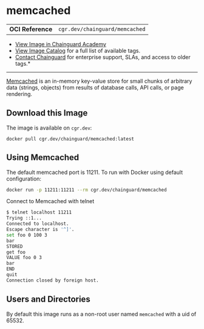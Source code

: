 <!--monopod:start-->
# memcached
| | |
| - | - |
| **OCI Reference** | `cgr.dev/chainguard/memcached` |


* [View Image in Chainguard Academy](https://edu.chainguard.dev/chainguard/chainguard-images/reference/memcached/overview/)
* [View Image Catalog](https://console.enforce.dev/images/catalog) for a full list of available tags.
* [Contact Chainguard](https://www.chainguard.dev/chainguard-images) for enterprise support, SLAs, and access to older tags.*

---
<!--monopod:end-->

<!--overview:start-->
[Memcached](https://memcached.org/) is an in-memory key-value store for small chunks of arbitrary data (strings, objects) from results of database calls, API calls, or page rendering.
<!--overview:end-->

<!--getting:start-->
## Download this Image
The image is available on `cgr.dev`:

```
docker pull cgr.dev/chainguard/memcached:latest
```
<!--getting:end-->

<!--body:start-->
## Using Memcached

The default memcached port is 11211.
To run with Docker using default configuration:

```sh
docker run -p 11211:11211 --rm cgr.dev/chainguard/memcached
```

Connect to Memcached with telnet

```sh
$ telnet localhost 11211
Trying ::1...
Connected to localhost.
Escape character is '^]'.
set foo 0 100 3
bar
STORED
get foo
VALUE foo 0 3
bar
END
quit
Connection closed by foreign host.
```

## Users and Directories

By default this image runs as a non-root user named `memcached` with a uid of 65532.
<!--body:end-->
